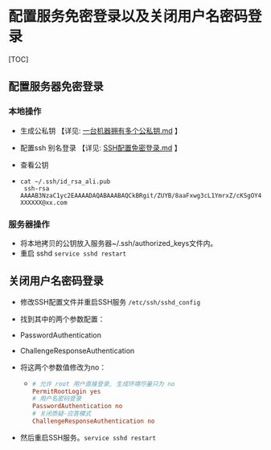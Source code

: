 # 配置服务免密登录以及关闭用户名密码登录

[TOC]

## 配置服务器免密登录

### 本地操作

* 生成公私钥 【详见: [一台机器拥有多个公私钥.md](一台机器拥有多个公私钥.md) 】

* 配置ssh 别名登录 【详见: [SSH配置免密登录.md](SSH配置免密登录.md)  】

* 查看公钥

* ```shell
  cat ~/.ssh/id_rsa_ali.pub
   ssh-rsa AAAAB3NzaC1yc2EAAAADAQABAAABAQCkBRgit/ZUYB/8aaFxwg3cL1YmrxZ/cKSgOY4DLGMvc4Aq+Jw5FcYjm/WS5H9rNYFqp53oQg9Is1fLqC2AjxNLn6fyKiQrDYMQaoslTIIrBBBIREpXqypx3jzIlO+zdRBW+YRSAjnqAZR0+dP5v5dbRxOBoOBMaXgD04VXXeV7XXXXXXryHBK2I4MX54x8SlwllQxxwq/s8OF23RAagrLZaxQhXpj8paUuR4y1/1jkV85lVb6Hu8HlOAsMiEJn0q3JsU+PXHbZ2O9VNSiF26QRpYzB1EKvwnPSIqyy2ktFKq36U//T0Di++BzVct5uyY5xwyMM+QJGVCblpPc3R XXXXXX@xx.com
  ```



### 服务器操作

* 将本地拷贝的公钥放入服务器~/.ssh/authorized_keys文件内。
* 重启 sshd `service sshd restart`



## 关闭用户名密码登录

* 修改SSH配置文件并重启SSH服务 `/etc/ssh/sshd_config`

*  找到其中的两个参数配置：
  * PasswordAuthentication
  * ChallengeResponseAuthentication
  
* 将这两个参数值修改为no：

  * ```conf
    # 允许 root 用户直接登录, 生成环境尽量只为 no
    PermitRootLogin yes
    # 用户名密码登录
    PasswordAuthentication no
    # 关闭质疑-应答模式
    ChallengeResponseAuthentication no
    ```

* 然后重启SSH服务。`service sshd restart`

